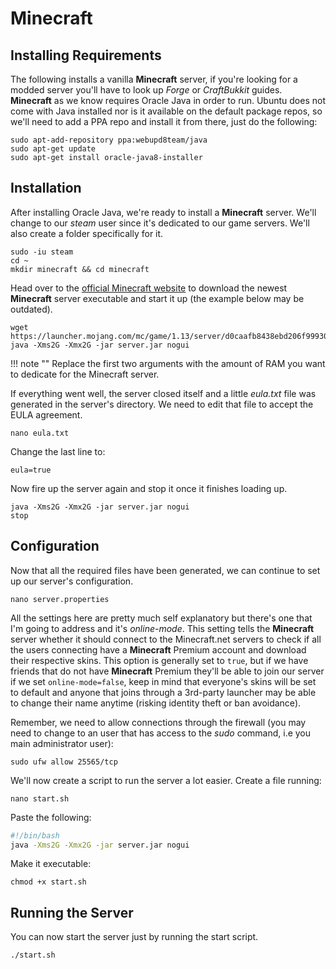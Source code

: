 # Minecraft

## Installing Requirements

The following installs a vanilla **Minecraft** server, if you're looking for a modded server you'll have to look up *Forge* or *CraftBukkit* guides. **Minecraft** as we know requires Oracle Java in order to run. Ubuntu does not come with Java installed nor is it available on the default package repos, so we'll need to add a PPA repo and install it from there, just do the following:

``` text
sudo apt-add-repository ppa:webupd8team/java
sudo apt-get update
sudo apt-get install oracle-java8-installer
```

## Installation

After installing Oracle Java, we're ready to install a **Minecraft** server. We'll change to our *steam* user since it's dedicated to our game servers. We'll also create a folder specifically for it.

``` text
sudo -iu steam
cd ~
mkdir minecraft && cd minecraft
```

Head over to the [official Minecraft website](https://minecraft.net/en-us/download/server) to download the newest **Minecraft** server executable and start it up (the example below may be outdated).

``` text
wget https://launcher.mojang.com/mc/game/1.13/server/d0caafb8438ebd206f99930cfaecfa6c9a13dca0/server.jar
java -Xms2G -Xmx2G -jar server.jar nogui
```

!!! note ""
     Replace the first two arguments with the amount of RAM you want to dedicate for the Minecraft server.

If everything went well, the server closed itself and a little *eula.txt* file was generated in the server's directory. We need to edit that file to accept the EULA agreement.

``` text
nano eula.txt
```

Change the last line to:

``` text
eula=true
```

Now fire up the server again and stop it once it finishes loading up.

``` text
java -Xms2G -Xmx2G -jar server.jar nogui
stop
```

## Configuration

Now that all the required files have been generated, we can continue to set up our server's configuration.

``` text
nano server.properties
```

All the settings here are pretty much self explanatory but there's one that I'm going to address and it's *online-mode*. This setting tells the **Minecraft** server whether it should connect to the Minecraft.net servers to check if all the users connecting have a **Minecraft** Premium account and download their respective skins. This option is generally set to `true`, but if we have friends that do not have **Minecraft** Premium they'll be able to join our server if we set `online-mode=false`, keep in mind that everyone's skins will be set to default and anyone that joins through a 3rd-party launcher may be able to change their name anytime (risking identity theft or ban avoidance).

Remember, we need to allow connections through the firewall (you may need to change to an user that has access to the *sudo* command, i.e you main administrator user):

``` text
sudo ufw allow 25565/tcp
```

We'll now create a script to run the server a lot easier. Create a file running:

``` text
nano start.sh
```

Paste the following:

``` bash
#!/bin/bash
java -Xms2G -Xmx2G -jar server.jar nogui
```

Make it executable:

``` text
chmod +x start.sh
```

## Running the Server

You can now start the server just by running the start script.

``` text
./start.sh
```
